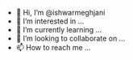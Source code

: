 - 👋 Hi, I’m @ishwarmeghjani
- 👀 I’m interested in ...
- 🌱 I’m currently learning ...
- 💞️ I’m looking to collaborate on ...
- 📫 How to reach me ...

<!---
ishwarmeghjani/ishwarmeghjani is a ✨ special ✨ repository because its `README.md` (this file) appears on your GitHub profile.
You can click the Preview link to take a look at your changes.
--->

